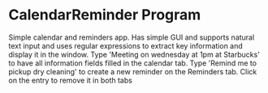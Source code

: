 # CalendarReminder Program

Simple calendar and reminders app. Has simple GUI and supports natural text input and uses regular expressions to extract key information and display it in the window. Type 'Meeting on wednesday at 1pm at Starbucks' to have all information fields filled in the calendar tab. Type 'Remind me to pickup dry cleaning' to create a new reminder on the Reminders tab. Click on the entry to remove it in both tabs
